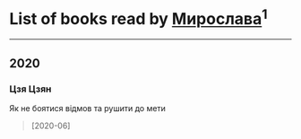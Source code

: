 # List of books read by [Мирослава](https://plus.google.com/u/0/106107989792957993574/)<sup>1</sup>
---

## 2020

### Цзя Цзян
Як не боятися відмов та рушити до мети
> [2020-06] 



